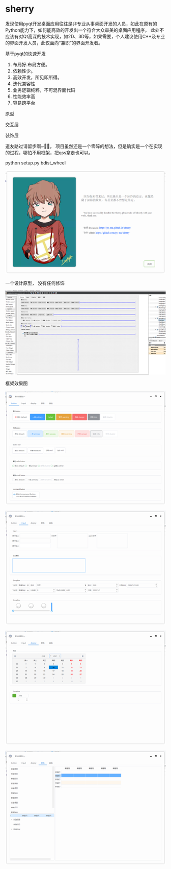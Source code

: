 # sherry

发现使用pyqt开发桌面应用往往是非专业从事桌面开发的人员，如此在原有的Python能力下，如何能高效的开发出一个符合大众审美的桌面应用程序， 
此处不应该有对Qt高深的技术实现，如2D、3D等，如果需要，个人建议使用C++及专业的界面开发人员，此仅面向“兼职”的界面开发者。

基于pyqt的快速开发

1. 布局好.布局方便。
2. 依赖性少。
3. 高效开发，所见即所得。
4. 迭代兼容性
5. 业务逻辑纯粹，不可混界面代码
6. 性能效率高
7. 容易跨平台


原型

交互层

装饰层

道友路过请留步啊~🧧🧧， 项目虽然还是一个零碎的想法，但是确实是一个在实现的过程，哪怕不用框架，把qss拿走也可以。

python setup.py bdist_wheel

![welcome](docs/img/welcome.png)

一个设计原型， 没有任何修饰

![设计原型图](docs/img/normal.png)

框架效果图

![1](docs/img/button.png)

![1](docs/img/input.png)

![1](docs/img/display.png)

![1](docs/img/table.png)
